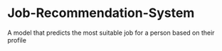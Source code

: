 # Job-Recommendation-System
A model that predicts the most suitable job for a person based on their profile
